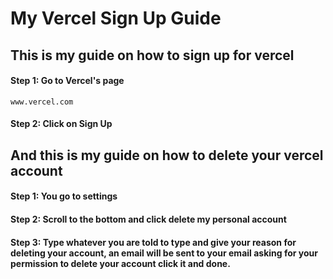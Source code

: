 # My Vercel Sign Up Guide
## This is my guide on how to sign up for vercel

#### Step 1: Go to Vercel's page
```
www.vercel.com
```
#### Step 2: Click on Sign Up

## And this is my guide on how to delete your vercel account
#### Step 1: You go to settings
#### Step 2: Scroll to the bottom and click delete my personal account
#### Step 3: Type whatever you are told to type and give your reason for deleting your account, an email will be sent to your email asking for your permission to delete your account click it and done.
